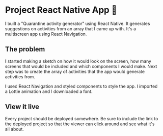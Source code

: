 # Project React Native App 📱

I built a "Quarantine activity generator" using React Native. It generates suggestions on activities from an array that I came up with. It's a multiscreen app using React Navigation.

## The problem

I started making a sketch on how it would look on the screen, how many screens that would be included and which components I would make. Next step was to create the array of activities that the app would generate activities from. 

I used React Navigation and styled components to style the app. I imported a Lottie animation and I downloaded a font. 


## View it live

Every project should be deployed somewhere. Be sure to include the link to the deployed project so that the viewer can click around and see what it's all about.

